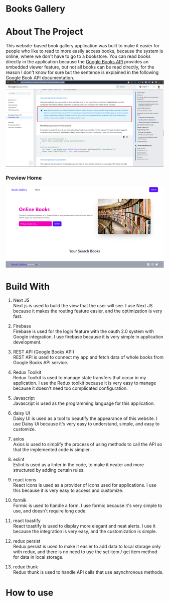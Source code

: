 # Books Gallery

# About The Project

This website-based book gallery application was built to make it easier for people who like to read to more easily access books, because the system is online, where we don't have to go to a bookstore. You can read books directly in the application because the <a href="https://developers.google.com/books/docs/v1/getting_started" target="_blank">Google Books API</a> provides an embedded viewer feature, but not all books can be read directly, for the reason I don't know for sure but the sentence is explained in the following Google Book API documentation.
![PREVIEW-HOME!](/public/assets/image/embed-viewer-issue.png)

### Preview Home

![PREVIEW-HOME!](/public/assets/image/preview-home.png)

# Build With

1. Next JS </br>
   Next js is used to build the view that the user will see. I use Next JS because it makes the routing feature easier, and the optimization is very fast.

2. Firebase </br>
   Firebase is used for the login feature with the oauth 2.0 system with Google integration. I use firebase because it is very simple in application development.

3. REST API (Google Books API) </br>
   REST API is used to connect my app and fetch data of whole books from Google Books API service.

4. Redux Toolkit </br>
   Redux Toolkit is used to manage state transfers that occur in my application. I use the Redux toolkit because it is very easy to manage because it doesn't need too complicated configuration.

5. Javascript </br>
   Javascript is used as the programming language for this application.

6. daisy UI </br>
   Daisy UI is used as a tool to beautify the appearance of this website. I use Daisy Ui because it's very easy to understand, simple, and easy to customize.

7. axios </br>
   Axios is used to simplify the process of using methods to call the API so that the implemented code is simpler.

8. eslint </br>
   Eslint is used as a linter in the code, to make it neater and more structured by adding certain rules.

9. react icons </br>
   React icons is used as a provider of icons used for applications. I use this because it is very easy to access and customize.

10. formik </br>
    Formic is used to handle a form. I use formic because it's very simple to use, and doesn't require long code.

11. react toastify </br>
    React toastify is used to display more elegant and neat alerts. I use it because the integration is very easy, and the customization is simple.

12. redux persist </br>
    Redux persist is used to make it easier to add data to local storage only with redux, and there is no need to use the set item / get item method for data in local storage.

13. redux thunk </br>
    Redux thunk is used to handle API calls that use asynchronous methods.

# How to use

<!-- ## Preview home after search the books -->

<!-- ![PREVIEW-HOME!](/public/assets/image/preview-search.png) -->

<!-- ## Preview detail book with embed book -->

<!-- ![PREVIEW-HOME!](/public/assets/image/preview-detail-book-with-embed-book.png) -->
